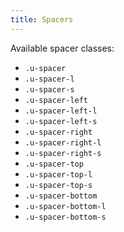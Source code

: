 ```yaml
---
title: Spacers
---
```


Available spacer classes:

- `.u-spacer`
- `.u-spacer-l`
- `.u-spacer-s`
- `.u-spacer-left`
- `.u-spacer-left-l`
- `.u-spacer-left-s`
- `.u-spacer-right`
- `.u-spacer-right-l`
- `.u-spacer-right-s`
- `.u-spacer-top`
- `.u-spacer-top-l`
- `.u-spacer-top-s`
- `.u-spacer-bottom`
- `.u-spacer-bottom-l`
- `.u-spacer-bottom-s`

